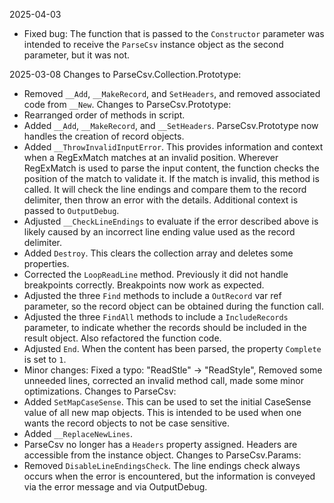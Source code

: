 2025-04-03
- Fixed bug: The function that is passed to the `Constructor` parameter was intended to receive the `ParseCsv` instance object as the second parameter, but it was not.

2025-03-08
Changes to ParseCsv.Collection.Prototype:
- Removed `__Add`, `__MakeRecord`, and `SetHeaders`, and removed associated code from `__New`.
Changes to ParseCsv.Prototype:
- Rearranged order of methods in script.
- Added `__Add`, `__MakeRecord`, and `__SetHeaders`. ParseCsv.Prototype now handles the creation of record objects.
- Added `__ThrowInvalidInputError`. This provides information and context when a RegExMatch matches at an invalid position. Wherever RegExMatch is used to parse the input content, the function checks the position of the match to validate it. If the match is invalid, this method is called. It will check the line endings and compare them to the record delimiter, then throw an error with the details. Additional context is passed to `OutputDebug`.
- Adjusted `__CheckLineEndings` to evaluate if the error described above is likely caused by an incorrect line ending value used as the record delimiter.
- Added `Destroy`. This clears the collection array and deletes some properties.
- Corrected the `LoopReadLine` method. Previously it did not handle breakpoints correctly.  Breakpoints now work as expected.
- Adjusted the three `Find` methods to include a `OutRecord` var ref parameter, so the record object can be obtained during the function call.
- Adjusted the three `FindAll` methods to include a `IncludeRecords` parameter, to indicate whether the records should be included in the result object. Also refactored the function code.
- Adjusted `End`. When the content has been parsed, the property `Complete` is set to `1`.
- Minor changes: Fixed a typo: "ReadStle" -> "ReadStyle", Removed some unneeded lines, corrected an invalid method call, made some minor optimizations.
Changes to ParseCsv:
- Added `SetMapCaseSense`. This can be used to set the initial CaseSense value of all new map objects. This is intended to be used when one wants the record objects to not be case sensitive.
- Added `__ReplaceNewLines`.
- ParseCsv no longer has a `Headers` property assigned. Headers are accessible from the instance object.
Changes to ParseCsv.Params:
- Removed `DisableLineEndingsCheck`. The line endings check always occurs when the error is encountered, but the information is conveyed via the error message and via OutputDebug.
